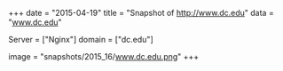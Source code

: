 
+++
date = "2015-04-19"
title = "Snapshot of http://www.dc.edu"
data = "www.dc.edu"

Server = ["Nginx"]
domain = ["dc.edu"]

  image = "snapshots/2015_16/www.dc.edu.png"
+++
#
